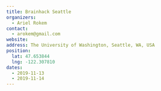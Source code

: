 ```yaml
---
title: Brainhack Seattle
organizers:
  - Ariel Rokem
contact:
  - arokem@gmail.com
website:
address: The University of Washington, Seattle, WA, USA
position:
  lat: 47.653844
  lng: -122.307810
dates:
  - 2019-11-13
  - 2019-11-14
---
```

